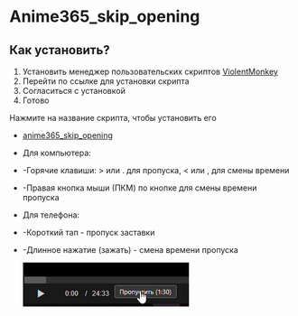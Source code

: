 # Anime365_skip_opening
## Как установить?
1. Установить менеджер пользовательских скриптов [ViolentMonkey](https://violentmonkey.github.io/)
2. Перейти по ссылке для установки скрипта
3. Согласиться с установкой
4. Готово

Нажмите на название скрипта, чтобы установить его
* <a>[anime365_skip_opening](https://github.com/Lo373883/anime365_skip_opening/raw/main/anime_skip_script.user.js)
*  Для компьютера:
* -Горячие клавиши: > или . для пропуска, < или , для смены времени
* -Правая кнопка мыши (ПКМ) по кнопке для смены времени пропуска

*  Для телефона:
* -Короткий тап - пропуск заставки
* -Длинное нажатие (зажать) - смена времени пропуска


   ![Анимация](screenshots/103a057f97e696.gif)
